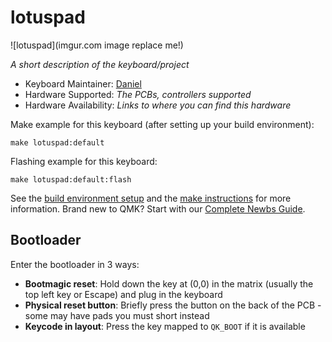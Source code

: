 # lotuspad

![lotuspad](imgur.com image replace me!)

*A short description of the keyboard/project*

* Keyboard Maintainer: [Daniel](https://github.com/AStrangePotato)
* Hardware Supported: *The PCBs, controllers supported*
* Hardware Availability: *Links to where you can find this hardware*

Make example for this keyboard (after setting up your build environment):

    make lotuspad:default

Flashing example for this keyboard:

    make lotuspad:default:flash

See the [build environment setup](https://docs.qmk.fm/#/getting_started_build_tools) and the [make instructions](https://docs.qmk.fm/#/getting_started_make_guide) for more information. Brand new to QMK? Start with our [Complete Newbs Guide](https://docs.qmk.fm/#/newbs).

## Bootloader

Enter the bootloader in 3 ways:

* **Bootmagic reset**: Hold down the key at (0,0) in the matrix (usually the top left key or Escape) and plug in the keyboard
* **Physical reset button**: Briefly press the button on the back of the PCB - some may have pads you must short instead
* **Keycode in layout**: Press the key mapped to `QK_BOOT` if it is available
